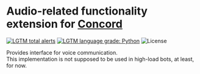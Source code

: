 # Audio-related functionality extension for [Concord](https://github.com/Roolat/concord)

[![LGTM total alerts](https://img.shields.io/lgtm/alerts/g/Roolat/concord-ext-audio.svg?style=flat-square)](https://lgtm.com/projects/g/Roolat/concord-ext-audio/alerts/)
[![LGTM language grade: Python](https://img.shields.io/lgtm/grade/python/g/Roolat/concord-ext-audio.svg?style=flat-square)](https://lgtm.com/projects/g/Roolat/concord-ext-audio/context:python)
![License](https://img.shields.io/github/license/Roolat/concord-ext-audio.svg?style=flat-square)

Provides interface for voice communication.  
This implementation is not supposed to be used in high-load bots, at least, for now. 
